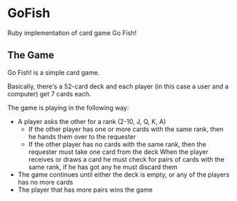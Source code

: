 GoFish
======

Ruby implementation of card game Go Fish!

The Game
--------

Go Fish! is a simple card game.

Basically, there's a 52-card deck and each player (in this case a user and a computer) get 7 cards each.

The game is playing in the following way:

 * A player asks the other for a rank (2-10, J, Q, K, A)
   * If the other player has one or more cards with the same rank, then he hands them over to the requester
   * If the other player has no cards with the same rank, then the requester must take one card from the deck
   When the player receives or draws a card he must check for pairs of cards with the same rank, if he has got any he must discard them
* The game continues until either the deck is empty, or any of the players has no more cards
* The player that has more pairs wins the game


